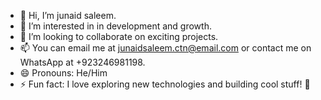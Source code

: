 - 👋 Hi, I’m junaid saleem.
- 👀 I’m interested in in development and growth.
- 💞️ I’m looking to collaborate on exciting projects.
- 📫 You can email me at junaidsaleem.ctn@email.com or contact me on WhatsApp at +923246981198.
- 😄 Pronouns: He/Him
- ⚡ Fun fact: I love exploring new technologies and building cool stuff! 🚀


